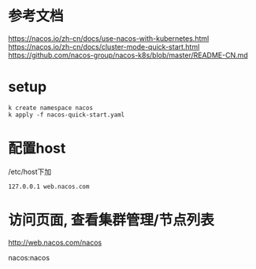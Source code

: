 # 参考文档
https://nacos.io/zh-cn/docs/use-nacos-with-kubernetes.html
https://nacos.io/zh-cn/docs/cluster-mode-quick-start.html
https://github.com/nacos-group/nacos-k8s/blob/master/README-CN.md

# setup
```
k create namespace nacos
k apply -f nacos-quick-start.yaml
```

# 配置host
/etc/host下加
```
127.0.0.1 web.nacos.com
```

# 访问页面, 查看集群管理/节点列表

http://web.nacos.com/nacos

nacos:nacos